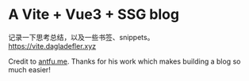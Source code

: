 # A Vite + Vue3 + SSG blog

记录一下思考总结，以及一些书签、snippets。  
<https://vite.dagladefler.xyz>

Credit to [antfu.me](https://github.com/antfu/antfu.me). Thanks for his work which makes building a blog so much easier!

